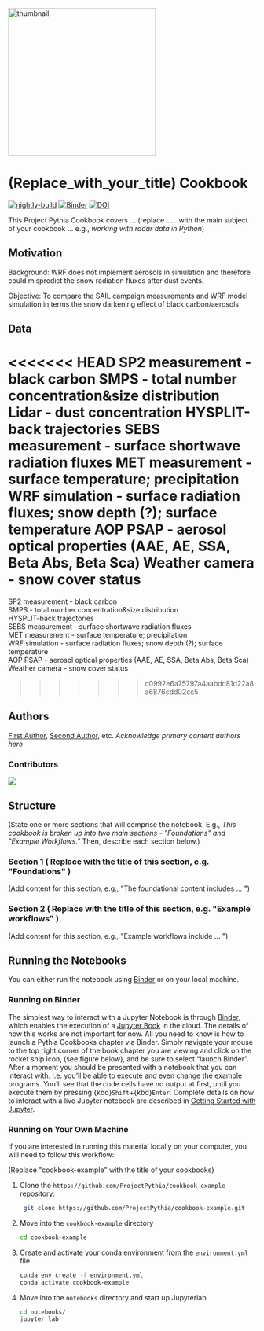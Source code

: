 <img src="thumbnail.png" alt="thumbnail" width="300"/>

# (Replace_with_your_title) Cookbook

[![nightly-build](https://github.com/ProjectPythia/cookbook-template/actions/workflows/nightly-build.yaml/badge.svg)](https://github.com/ProjectPythia/cookbook-template/actions/workflows/nightly-build.yaml)
[![Binder](https://binder.projectpythia.org/badge_logo.svg)](https://binder.projectpythia.org/v2/gh/ProjectPythia/cookbook-template/main?labpath=notebooks)
[![DOI](https://zenodo.org/badge/475509405.svg)](https://zenodo.org/badge/latestdoi/475509405)

This Project Pythia Cookbook covers ... (replace `...` with the main subject of your cookbook ... e.g., _working with radar data in Python_)

## Motivation
Background: WRF does not implement aerosols in simulation and therefore could mispredict the snow radiation fluxes after dust events.

Objective: To compare the SAIL campaign measurements and WRF model simulation in terms the snow darkening effect of black carbon/aerosols

## Data 
<<<<<<< HEAD
SP2 measurement - black carbon
SMPS - total number concentration&size distribution
Lidar - dust concentration 
HYSPLIT-back trajectories
SEBS measurement - surface shortwave radiation fluxes
MET measurement - surface temperature; precipitation
WRF simulation - surface radiation fluxes; snow depth (?); surface temperature
AOP PSAP - aerosol optical properties (AAE, AE, SSA, Beta Abs, Beta Sca)
Weather camera - snow cover status
=======
SP2 measurement - black carbon  
SMPS - total number concentration&size distribution   
HYSPLIT-back trajectories   
SEBS measurement - surface shortwave radiation fluxes   
MET measurement - surface temperature; precipitation   
WRF simulation - surface radiation fluxes; snow depth (?); surface temperature   
AOP PSAP - aerosol optical properties (AAE, AE, SSA, Beta Abs, Beta Sca)   
Weather camera - snow cover status    
>>>>>>> c0992e6a75797a4aabdc81d22a8a6876cdd02cc5

## Authors

[First Author](@first-author), [Second Author](@second-author), etc. _Acknowledge primary content authors here_

### Contributors

<a href="https://github.com/ProjectPythia/cookbook-template/graphs/contributors">
  <img src="https://contrib.rocks/image?repo=ProjectPythia/cookbook-template" />
</a>

## Structure

(State one or more sections that will comprise the notebook. E.g., _This cookbook is broken up into two main sections - "Foundations" and "Example Workflows."_ Then, describe each section below.)

### Section 1 ( Replace with the title of this section, e.g. "Foundations" )

(Add content for this section, e.g., "The foundational content includes ... ")

### Section 2 ( Replace with the title of this section, e.g. "Example workflows" )

(Add content for this section, e.g., "Example workflows include ... ")

## Running the Notebooks

You can either run the notebook using [Binder](https://binder.projectpythia.org/) or on your local machine.

### Running on Binder

The simplest way to interact with a Jupyter Notebook is through
[Binder](https://binder.projectpythia.org/), which enables the execution of a
[Jupyter Book](https://jupyterbook.org) in the cloud. The details of how this works are not
important for now. All you need to know is how to launch a Pythia
Cookbooks chapter via Binder. Simply navigate your mouse to
the top right corner of the book chapter you are viewing and click
on the rocket ship icon, (see figure below), and be sure to select
“launch Binder”. After a moment you should be presented with a
notebook that you can interact with. I.e. you’ll be able to execute
and even change the example programs. You’ll see that the code cells
have no output at first, until you execute them by pressing
{kbd}`Shift`\+{kbd}`Enter`. Complete details on how to interact with
a live Jupyter notebook are described in [Getting Started with
Jupyter](https://foundations.projectpythia.org/foundations/getting-started-jupyter.html).

### Running on Your Own Machine

If you are interested in running this material locally on your computer, you will need to follow this workflow:

(Replace "cookbook-example" with the title of your cookbooks)

1. Clone the `https://github.com/ProjectPythia/cookbook-example` repository:

   ```bash
    git clone https://github.com/ProjectPythia/cookbook-example.git
   ```

1. Move into the `cookbook-example` directory
   ```bash
   cd cookbook-example
   ```
1. Create and activate your conda environment from the `environment.yml` file
   ```bash
   conda env create -f environment.yml
   conda activate cookbook-example
   ```
1. Move into the `notebooks` directory and start up Jupyterlab
   ```bash
   cd notebooks/
   jupyter lab
   ```
